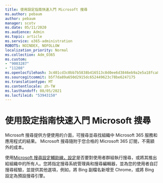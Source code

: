 ```yaml
---
title: 使用設定指南快速入門 Microsoft 搜尋
ms.author: pebaum
author: pebaum
manager: scotv
ms.date: 05/11/2020
ms.audience: Admin
ms.topic: article
ms.service: o365-administration
ROBOTS: NOINDEX, NOFOLLOW
localization_priority: Normal
ms.collection: Adm_O365
ms.custom:
- "9003287"
- "11208"
ms.openlocfilehash: 3c401cd3c0bb7b5838b416513c0d0ee6d3846eb9a2e5a18fca8f8b782fda6098
ms.sourcegitcommit: b5f7da89a650d2915dc652449623c78be6247175
ms.translationtype: MT
ms.contentlocale: zh-TW
ms.lasthandoff: 08/05/2021
ms.locfileid: "53943150"
---
```

# <a name="get-started-with-microsoft-search-using-the-set-up-guide"></a>使用設定指南快速入門 Microsoft 搜尋

Microsoft 搜尋提供方便使用的介面，可搜尋並尋找組織中 Microsoft 365 服務和應用程式的結果。 Microsoft 搜尋隨附于您合格的 Microsoft 365 訂閱，不需額外的成本。 

使用[Microsoft 搜尋設定輔助線，設定](https://go.microsoft.com/fwlink/?linkid=2156919)是否要對使用者群組執行搜尋，或將其推出給組織中的所有人。您將指定搜尋系統管理員和搜尋編輯器，並為您的使用者自訂搜尋經驗，並提供其他選項，例如，將 Bing 副檔名新增至 Chrome，或將 Bing 設定為預設搜尋引擎。
